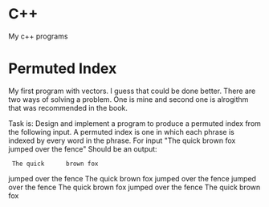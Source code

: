 # C++
My c++ programs

# Permuted Index
My first program with vectors. I guess that could be done better. There are two ways of solving a problem. One is mine and second one is alrogithm that was recommended in the book.

Task is:
Design and implement a program to produce a permuted index from the following input. A permuted index is one in which each phrase is indexed by every word in the phrase.
For input "The quick brown fox jumped over the fence"
Should be an output:

     The quick      brown fox 
jumped over the     fence
The quick brown     fox 
                    jumped over the fence
         jumped     over the fence
            The     quick brown fox 
    jumped over     the fence
                    The quick brown fox
